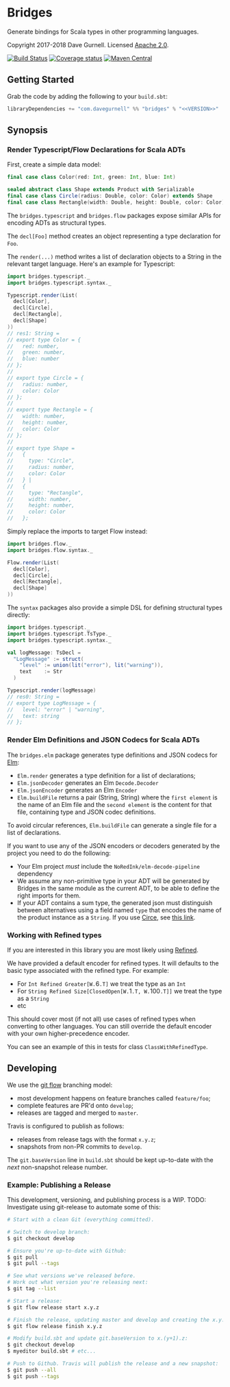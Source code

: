 # Bridges

Generate bindings for Scala types in other programming languages.

Copyright 2017-2018 Dave Gurnell. Licensed [Apache 2.0][license].

[![Build Status](https://travis-ci.org/davegurnell/bridges.svg?branch=develop)](https://travis-ci.org/davegurnell/bridges)
[![Coverage status](https://img.shields.io/codecov/c/github/davegurnell/bridges/develop.svg)](https://codecov.io/github/davegurnell/bridges)
[![Maven Central](https://maven-badges.herokuapp.com/maven-central/com.davegurnell/bridges_2.12/badge.svg)](https://maven-badges.herokuapp.com/maven-central/com.davegurnell/bridges_2.12)

## Getting Started

Grab the code by adding the following to your `build.sbt`:

~~~scala
libraryDependencies += "com.davegurnell" %% "bridges" % "<<VERSION>>"
~~~

## Synopsis

### Render Typescript/Flow Declarations for Scala ADTs

First, create a simple data model:

~~~scala
final case class Color(red: Int, green: Int, blue: Int)

sealed abstract class Shape extends Product with Serializable
final case class Circle(radius: Double, color: Color) extends Shape
final case class Rectangle(width: Double, height: Double, color: Color) extends Shape

~~~

The `bridges.typescript` and `bridges.flow` 
packages expose similar APIs for encoding ADTs as structural types.

The `decl[Foo]` method creates an object representing 
a type declaration for `Foo`.

The `render(...)` method writes a list of declaration objects
to a String in the relevant target language.
Here's an example for Typescript:

~~~scala
import bridges.typescript._
import bridges.typescript.syntax._

Typescript.render(List(
  decl[Color],
  decl[Circle],
  decl[Rectangle],
  decl[Shape]
))
// res1: String =
// export type Color = {
//   red: number,
//   green: number,
//   blue: number
// };
//
// export type Circle = {
//   radius: number,
//   color: Color
// };
//
// export type Rectangle = {
//   width: number,
//   height: number,
//   color: Color
// };
//
// export type Shape =
//   { 
//     type: "Circle", 
//     radius: number, 
//     color: Color 
//   } |
//   { 
//     type: "Rectangle", 
//     width: number, 
//     height: number, 
//     color: Color 
//   };

~~~

Simply replace the imports to target Flow instead:

~~~scala
import bridges.flow._
import bridges.flow.syntax._

Flow.render(List(
  decl[Color],
  decl[Circle],
  decl[Rectangle],
  decl[Shape]
))
~~~

The `syntax` packages also provide a simple DSL 
for defining structural types directly:

~~~scala
import bridges.typescript._
import bridges.typescript.TsType._
import bridges.typescript.syntax._

val logMessage: TsDecl =
  "LogMessage" := struct(
    "level" := union(lit("error"), lit("warning")),
    text    := Str
  )

Typescript.render(logMessage)
// res0: String =
// export type LogMessage = {
//   level: "error" | "warning",
//   text: string
// };  
~~~

### Render Elm Definitions and JSON Codecs for Scala ADTs

The `bridges.elm` package generates type definitions and JSON codecs 
for [Elm](https://elm-lang.org):

 - `Elm.render` generates a type definition for a list of declarations;
 - `Elm.jsonDecoder` generates an Elm `Decode.Decoder`
 - `Elm.jsonEncoder` generates an Elm `Encoder`
 - `Elm.buildFile` returns a pair (String, String)
   where the `first element` is the name of an Elm file
   and the `second element` is the content for that file,
   containing type and JSON codec definitions.

To avoid circular references, `Elm.buildFile` can generate 
a single file for a list of declarations.

If you want to use any of the JSON encoders or decoders generated by the project
you need to do the following:

 - Your Elm project *must* include the 
   `NoRedInk/elm-decode-pipeline` dependency
 - We assume any non-primitive type in your ADT will be
   generated by Bridges in the same module as the current ADT,
   to be able to define the right imports for them.
 - If your ADT contains a sum type,
   the generated json must distinguish between alternatives
   using a field named `type` that encodes
   the name of the product instance as a `String`.
   If you use [Circe](https://circe.github.io/circe/),
   see [this link](https://github.com/circe/circe/pull/429).

### Working with Refined types

If you are interested in this library
you are most likely using [Refined](https://github.com/fthomas/refined).

We have provided a default encoder for refined types. It will defaults
to the basic type associated with the refined type. For example:

* For `Int Refined Greater[W.`6`.T]` we treat the type as an `Int`
* For `String Refined Size[ClosedOpen[W.`1`.T, W.`100`.T]]` we treat the type as a `String`
* etc

This should cover most (if not all) use cases of refined types when converting to other languages.
You can still override the default encoder with your own higher-precedence encoder.

You can see an example of this in tests for class `ClassWithRefinedType`.


## Developing

We use the [git flow](https://github.com/nvie/gitflow) branching model:

- most development happens on feature branches called `feature/foo`;
- complete features are PR'd onto `develop`;
- releases are tagged and merged to `master`.

Travis is configured to publish as follows:

- releases from release tags with the format `x.y.z`;
- snapshots from non-PR commits to `develop`.

The `git.baseVersion` line in `build.sbt` should be
kept up-to-date with the *next* non-snapshot release number.

### Example: Publishing a Release

This development, versioning, and publishing process is a WIP.
TODO: Investigate using git-release to automate some of this:

~~~bash
# Start with a clean Git (everything committed).

# Switch to develop branch:
$ git checkout develop

# Ensure you're up-to-date with Github:
$ git pull
$ git pull --tags

# See what versions we've released before.
# Work out what version you're releasing next:
$ git tag --list

# Start a release:
$ git flow release start x.y.z

# Finish the release, updating master and develop and creating the x.y.z tag:
$ git flow release finish x.y.z

# Modify build.sbt and update git.baseVersion to x.(y+1).z:
$ git checkout develop
$ myeditor build.sbt # etc...

# Push to Github. Travis will publish the release and a new snapshot:
$ git push --all
$ git push --tags
~~~

[license]: http://www.apache.org/licenses/LICENSE-2.0
